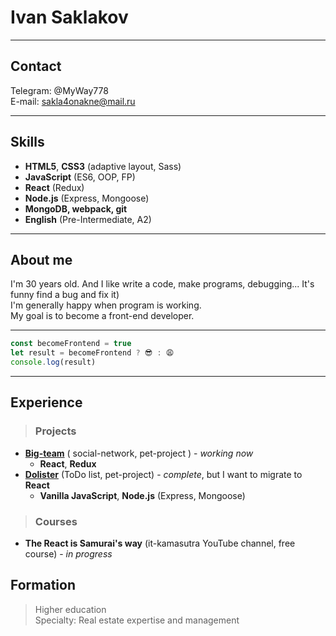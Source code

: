 # Ivan Saklakov

---

## Contact

Telegram: @MyWay778  
E-mail: sakla4onakne@mail.ru

---

## Skills

- **HTML5**, **CSS3** (adaptive layout, Sass)
- **JavaScript** (ES6, OOP, FP)
- **React** (Redux)
- **Node.js** (Express, Mongoose)
- **MongoDB, webpack, git**
- **English** (Pre-Intermediate, A2)

---

## About me

I'm 30 years old. And I like write a code, make programs, debugging... It's funny find a bug and fix it)  
I'm generally happy when program is working.  
My goal is to become a front-end developer.

---

```javascript
const becomeFrontend = true
let result = becomeFrontend ? 😎 : 😩
console.log(result)
```

---

## Experience

> ### Projects

- **[Big-team](https://github.com/MyWay778/big-team)** ( social-network, pet-project ) - _working now_
  - **React**, **Redux**
- **[Dolister](https://github.com/MyWay778/dolister)** (ToDo list, pet-project) - _complete_, but I want to migrate to **React**
  - **Vanilla JavaScript**, **Node.js** (Express, Mongoose)

> ### Courses

- **The React is Samurai's way** (it-kamasutra YouTube channel, free course) - _in progress_

## Formation

> Higher education  
>  Specialty: Real estate expertise and management
